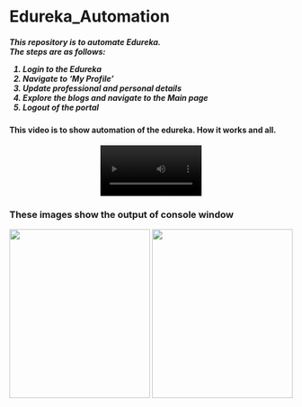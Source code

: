 # <h1>Edureka_Automation</h1>
<h5>
This repository is to automate Edureka.</br>
The steps are as follows:

1.  Login to the Edureka
2.	Navigate to ‘My Profile’
3.	Update professional and personal details
4.	Explore the blogs and navigate to the Main page
5.	Logout of the portal
</h5>

 <h4>This video is to show automation of the edureka. How it works and all.</h4>
 <p align="center">
  <video  src='https://user-images.githubusercontent.com/76518288/185739531-6b4f2cfd-ef17-4177-ab0d-a29d05a89e53.mp4' width=180/>
</p>


<h3>These images show the output of console window</h3>
<p align="center">
 <img src="https://user-images.githubusercontent.com/76518288/185748104-e8b4470f-c007-45a1-8d48-b5c92ea2fc0f.jpg" width="250" height="300">
<img src="https://user-images.githubusercontent.com/76518288/185748109-832cde4e-6802-477b-8abf-a971ae154c57.jpg" width="250" height="300" >
</p>
